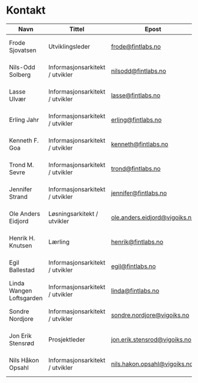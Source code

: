 # Kontakt

| Navn                     | Tittel                          | Epost                         | Mobil      |
|--------------------------|---------------------------------|-------------------------------|------------|
| Frode Sjovatsen          | Utviklingsleder                 | frode@fintlabs.no             | 908 82 080 |
| Nils-Odd Solberg         | Informasjonsarkitekt / utvikler | nilsodd@fintlabs.no           | 928 64 467 |
| Lasse Ulvær              | Informasjonsarkitekt / utvikler | lasse@fintlabs.no             | 480 35 871 |
| Erling Jahr              | Informasjonsarkitekt / utvikler | erling@fintlabs.no            | 413 55 262 |
| Kenneth F. Goa           | Informasjonsarkitekt / utvikler | kenneth@fintlabs.no           | 920 43 542 |
| Trond M. Sevre           | Informasjonsarkitekt / utvikler | trond@fintlabs.no             | 984 51 020 |
| Jennifer Strand          | Informasjonsarkitekt / utvikler | jennifer@fintlabs.no          | 980 98 680 |
| Ole Anders Eidjord       | Løsningsarkitekt / utvikler     | ole.anders.eidjord@vigoiks.no | 959 72 925 |
| Henrik H. Knutsen        | Lærling                         | henrik@fintlabs.no            | 453 71 585 |
| Egil Ballestad           | Informasjonsarkitekt / utvikler | egil@fintlabs.no              | 414 13 836 |
| Linda Wangen Loftsgarden | Informasjonsarkitekt / utvikler | linda@fintlabs.no             | 909 89 333 |
| Sondre Nordjore          | Informasjonsarkitekt / utvikler | sondre.nordjore@vigoiks.no    | 402 05 066 |
| Jon Erik Stensrød        | Prosjektleder                   | jon.erik.stensrod@vigoiks.no  | 911 91 915 |
| Nils Håkon Opsahl        | Informasjonsarkitekt / utvikler | nils.hakon.opsahl@vigoiks.no  | 994 48 237 |
